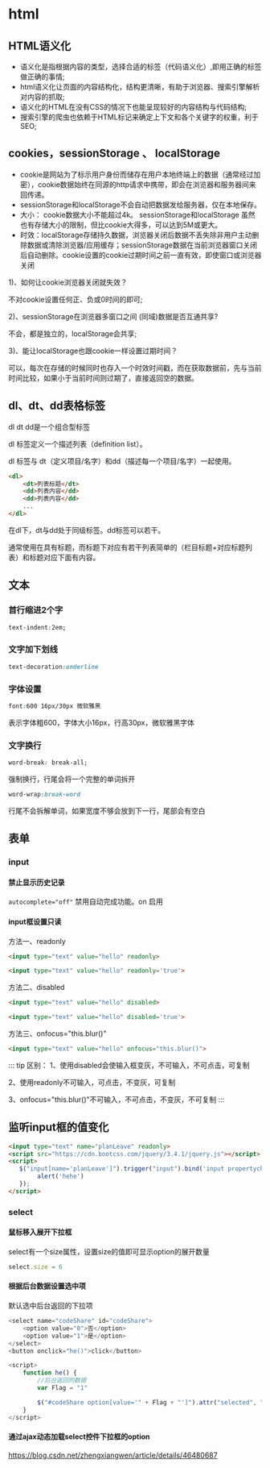 # html

## HTML语义化

+ 语义化是指根据内容的类型，选择合适的标签（代码语义化）,即用正确的标签做正确的事情;
+ html语义化让页面的内容结构化，结构更清晰，有助于浏览器、搜索引擎解析对内容的抓取;
+ 语义化的HTML在没有CSS的情况下也能呈现较好的内容结构与代码结构;
+ 搜索引擎的爬虫也依赖于HTML标记来确定上下文和各个关键字的权重，利于SEO;

## cookies，sessionStorage 、 localStorage

+ cookie是网站为了标示用户身份而储存在用户本地终端上的数据（通常经过加密），cookie数据始终在同源的http请求中携带，即会在浏览器和服务器间来回传递。
+ sessionStorage和localStorage不会自动把数据发给服务器，仅在本地保存。
+ 大小： cookie数据大小不能超过4k。
sessionStorage和localStorage 虽然也有存储大小的限制，但比cookie大得多，可以达到5M或更大。
+ 时效：localStorage存储持久数据，浏览器关闭后数据不丢失除非用户主动删除数据或清除浏览器/应用缓存；sessionStorage数据在当前浏览器窗口关闭后自动删除。cookie设置的cookie过期时间之前一直有效，即使窗口或浏览器关闭

1)、如何让cookie浏览器关闭就失效？

不对cookie设置任何正、负或0时间的即可;

2)、sessionStorage在浏览器多窗口之间 (同域)数据是否互通共享?

不会，都是独立的，localStorage会共享;

3)、能让localStorage也跟cookie一样设置过期时间？

可以，每次在存储的时候同时也存入一个时效时间戳，而在获取数据前，先与当前时间比较，如果小于当前时间则过期了，直接返回空的数据。

## dl、dt、dd表格标签

dl dt dd是一个组合型标签

dl 标签定义一个描述列表（definition list）。

dl 标签与 dt（定义项目/名字）和dd（描述每一个项目/名字）一起使用。

```html
<dl>
    <dt>列表标题</dt>
    <dd>列表内容</dd>
    <dd>列表内容</dd>
    ...
</dl>
```

在dl下，dt与dd处于同级标签。dd标签可以若干。

通常使用在具有标题，而标题下对应有若干列表简单的（栏目标题+对应标题列表）和标题对应下面有内容。

## 文本

### 首行缩进2个字

```css
text-indent:2em;
```

### 文字加下划线

```css
text-decoration:underline
```

### 字体设置

```css
font:600 16px/30px 微软雅黑
```

表示字体粗600，字体大小16px，行高30px，微软雅黑字体

### 文字换行

```css
word-break: break-all;
```

强制换行，行尾会将一个完整的单词拆开

```css
word-wrap:break-word
```

行尾不会拆解单词，如果宽度不够会放到下一行，尾部会有空白

## 表单

### input

#### 禁止显示历史记录

`autocomplete="off"` 禁用自动完成功能。on 启用

#### input框设置只读

方法一、readonly

```html
<input type="text" value="hello" readonly>
```

```html
<input type="text" value="hello" readonly='true'>
```

方法二、disabled

```html
<input type="text" value="hello" disabled>
```

```html
<input type="text" value="hello" disabled='true'>
```

方法三、onfocus="this.blur()"

```html
<input type="text" value="hello" onfocus="this.blur()">
```

::: tip 区别：
1、使用disabled会使输入框变灰，不可输入，不可点击，可复制

2、使用readonly不可输入，可点击，不变灰，可复制

3、onfocus="this.blur()"不可输入，不可点击，不变灰，不可复制
:::

## 监听input框的值变化

```html
<input type="text" name="planLeave" readonly>
<script src="https://cdn.bootcss.com/jquery/3.4.1/jquery.js"></script>
<script>
   $("input[name='planLeave']").trigger("input").bind('input propertychange', function () {
        alert('hehe')
   });
</script>
```

### select

#### 鼠标移入展开下拉框

select有一个size属性，设置size的值即可显示option的展开数量

```js
select.size = 6
```

#### 根据后台数据设置选中项

默认选中后台返回的下拉项

```js
<select name="codeShare" id="codeShare">
    <option value="0">否</option>
    <option value="1">是</option>
</select>
<button onclick="he()">click</button>

<script>
    function he() {
        //后台返回的数据
        var Flag = "1"

        $("#codeShare option[value='" + Flag + "']").attr("selected", "selected");
    }
</script>
```

#### 通过ajax动态加载select控件下拉框的option

<https://blog.csdn.net/zhengxiangwen/article/details/46480687>
